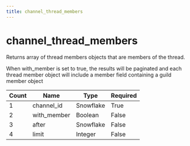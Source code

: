 ```yaml
---
title: channel_thread_members
---
```

# channel_thread_members
Returns array of thread members objects that are members of the thread.

When with_member is set to true, the results will be paginated and each thread member object will include a member field containing a guild member object

Count | Name | Type | Required        
----|----|----|---- 
1 | channel_id | Snowflake | True
2 | with_member | Boolean | False
3 | after | Snowflake | False
4 | limit | Integer | False